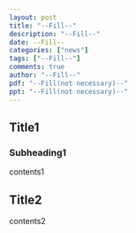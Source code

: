 ```yaml
---
layout: post
title: "--Fill--"
description: "--Fill--"
date: --Fill--
categories: ["news"]
tags: ["--Fill--"]
comments: true
author: "--Fill--"
pdf: "--Fill(not necessary)--"
ppt: "--Fill(not necessary)--"
---
```


<!-- Post name should be this form: today-title.md
        For example, 2019-07-13-news2.md -->

<!-- Fill the contents where --Fill-- exists -->
<!-- If you don't want to fill the --Fill--(not necessary) part, then remove them all.
        For example, pdf: -->
<!-- The example is in '_posts/2019-07-13-news1.md'>

<!-- For 'title' front matter, follow this format: This is Title Format -->
<!-- For 'description' front matter, follow this format: It is description. -->
<!-- For 'date' front matter, follow this format: 2019-01-01 -->
<!-- For 'tags' front matter, write down the tag in abbreviation
        For example, write down CV instead of Computer Science.
        'tags' can be more than one. Follow the format: ["CV", "ML"] -->
<!-- For 'author' fron matter, write down your name in this format: Gildong Hong -->
<!-- For 'pdf' and 'ppt' front matter, if you have the attachment files, write down the url -->

<!-- Write the contents whatever you want Below is just an example -->
<!-- You also can use the image in your news article -->

## Title1
### Subheading1
contents1

## Title2
contents2